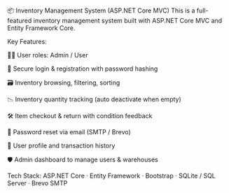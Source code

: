 📦 Inventory Management System (ASP.NET Core MVC)
This is a full-featured inventory management system built with ASP.NET Core MVC and Entity Framework Core.

Key Features:

🧑‍💼 User roles: Admin / User

🔐 Secure login & registration with password hashing

🗃️ Inventory browsing, filtering, sorting

📉 Inventory quantity tracking (auto deactivate when empty)

🛠️ Item checkout & return with condition feedback

🔄 Password reset via email (SMTP / Brevo)

🧾 User profile and transaction history

🛡️ Admin dashboard to manage users & warehouses

Tech Stack:
ASP.NET Core · Entity Framework · Bootstrap · SQLite / SQL Server · Brevo SMTP
